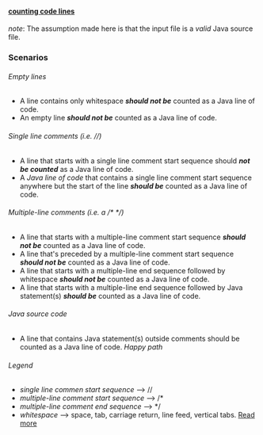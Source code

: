 #### [counting code lines](http://codekata.com/kata/kata13-counting-code-lines/)

_note_: The assumption made here is that the input file is a *valid* Java source file.

### Scenarios

###### Empty lines
- A line contains only whitespace **_should not be_** counted as a Java line of code.
- An empty line **_should not be_** counted as a Java line of code.

###### Single line comments (i.e. //)
- A line that starts with a single line comment start sequence should **_not be counted_** as a Java line of code.
- A _Java line of code_ that contains a single line comment start sequence anywhere but the start of the line **_should be_** counted as a Java line of code.

###### Multiple-line comments (i.e. a /* */)
- A line that starts with a multiple-line comment start sequence **_should not be_** counted as a Java line of code.
- A line that's preceded by a multiple-line comment start sequence **_should not be_** counted as a Java line of code.
- A line that starts with a multiple-line end sequence followed by whitespace **_should not be_** counted as a Java line of code.
- A line that starts with a multiple-line end sequence followed by Java statement(s) **_should be_** counted as a Java line of code. 

###### Java source code
- A line that contains Java statement(s) outside comments should be counted as a Java line of code. _Happy path_


###### Legend
- _single line commen start sequence_ --> //
- _multiple-line comment start sequence_ --> /*
- _multiple-line comment end sequence_ --> */
- _whitespace_ --> space, tab, carriage return, line feed, vertical tabs. [Read more](http://en.wikipedia.org/wiki/Whitespace_%28programming_language%29)
